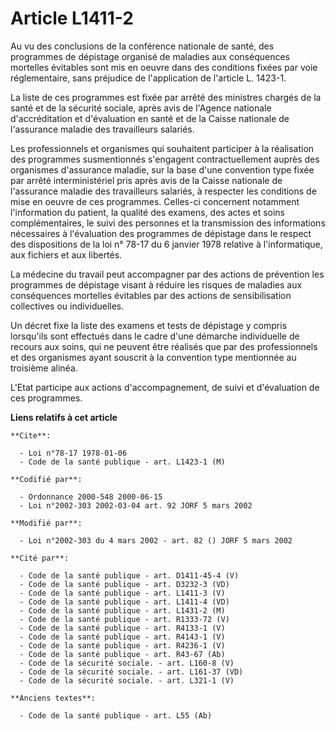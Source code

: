 # Article L1411-2

Au vu des conclusions de la conférence nationale de santé, des programmes de dépistage organisé de maladies aux conséquences
mortelles évitables sont mis en oeuvre dans des conditions fixées par voie réglementaire, sans préjudice de l'application de
l'article L. 1423-1.

La liste de ces programmes est fixée par arrêté des ministres chargés de la santé et de la sécurité sociale, après avis de
l'Agence nationale d'accréditation et d'évaluation en santé et de la Caisse nationale de l'assurance maladie des travailleurs
salariés.

Les professionnels et organismes qui souhaitent participer à la réalisation des programmes susmentionnés s'engagent
contractuellement auprès des organismes d'assurance maladie, sur la base d'une convention type fixée par arrêté
interministériel pris après avis de la Caisse nationale de l'assurance maladie des travailleurs salariés, à respecter les
conditions de mise en oeuvre de ces programmes. Celles-ci concernent notamment l'information du patient, la qualité des
examens, des actes et soins complémentaires, le suivi des personnes et la transmission des informations nécessaires à
l'évaluation des programmes de dépistage dans le respect des dispositions de la loi n° 78-17 du 6 janvier 1978 relative à
l'informatique, aux fichiers et aux libertés.

La médecine du travail peut accompagner par des actions de prévention les programmes de dépistage visant à réduire les
risques de maladies aux conséquences mortelles évitables par des actions de sensibilisation collectives ou individuelles.

Un décret fixe la liste des examens et tests de dépistage y compris lorsqu'ils sont effectués dans le cadre d'une démarche
individuelle de recours aux soins, qui ne peuvent être réalisés que par des professionnels et des organismes ayant souscrit à
la convention type mentionnée au troisième alinéa.

L'Etat participe aux actions d'accompagnement, de suivi et d'évaluation de ces programmes.

**Liens relatifs à cet article**

	**Cite**:

	  - Loi n°78-17 1978-01-06
	  - Code de la santé publique - art. L1423-1 (M)

	**Codifié par**:

	  - Ordonnance 2000-548 2000-06-15
	  - Loi n°2002-303 2002-03-04 art. 92 JORF 5 mars 2002

	**Modifié par**:

	  - Loi n°2002-303 du 4 mars 2002 - art. 82 () JORF 5 mars 2002

	**Cité par**:

	  - Code de la santé publique - art. D1411-45-4 (V)
	  - Code de la santé publique - art. D3232-3 (VD)
	  - Code de la santé publique - art. L1411-3 (V)
	  - Code de la santé publique - art. L1411-4 (VD)
	  - Code de la santé publique - art. L1431-2 (M)
	  - Code de la santé publique - art. R1333-72 (V)
	  - Code de la santé publique - art. R4133-1 (V)
	  - Code de la santé publique - art. R4143-1 (V)
	  - Code de la santé publique - art. R4236-1 (V)
	  - Code de la santé publique - art. R43-67 (Ab)
	  - Code de la sécurité sociale. - art. L160-8 (V)
	  - Code de la sécurité sociale. - art. L161-37 (VD)
	  - Code de la sécurité sociale. - art. L321-1 (V)

	**Anciens textes**:

	  - Code de la santé publique - art. L55 (Ab)
